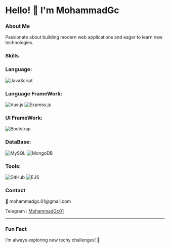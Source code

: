 # Hello! 👋 I'm MohammadGc

### About Me
Passionate about building modern web applications and eager to learn new technologies.

### Skills
### Language: <br>
![JavaScript](https://img.shields.io/badge/javascript-%23323330.svg?style=for-the-badge&logo=javascript&logoColor=%23F7DF1E)

### Language FrameWork: <br>
![Vue.js](https://img.shields.io/badge/vuejs-%2335495e.svg?style=for-the-badge&logo=vuedotjs&logoColor=%234FC08D)
![Express.js](https://img.shields.io/badge/express.js-%23404d59.svg?style=for-the-badge&logo=express&logoColor=%2361DAFB)

### UI FrameWork: <br>
![Bootstrap](https://img.shields.io/badge/bootstrap-%238511FA.svg?style=for-the-badge&logo=bootstrap&logoColor=white)

### DataBase: <br>
![MySQL](https://img.shields.io/badge/mysql-4479A1.svg?style=for-the-badge&logo=mysql&logoColor=white)
![MongoDB](https://img.shields.io/badge/MongoDB-%234ea94b.svg?style=for-the-badge&logo=mongodb&logoColor=white)

### Tools: <br>
![GitHub](https://img.shields.io/badge/github-%23121011.svg?style=for-the-badge&logo=github&logoColor=white)
![EJS](https://img.shields.io/badge/ejs-%23B4CA65.svg?style=for-the-badge&logo=ejs&logoColor=black)

### Contact
<p> 📧 mohammadgc.01@gmail.com </p>
Telegram :  <a href="https://t.me/MohammadGc01"> MohammadGc01 </a>

---

### Fun Fact
I’m always exploring new techy challenges! 🚀

